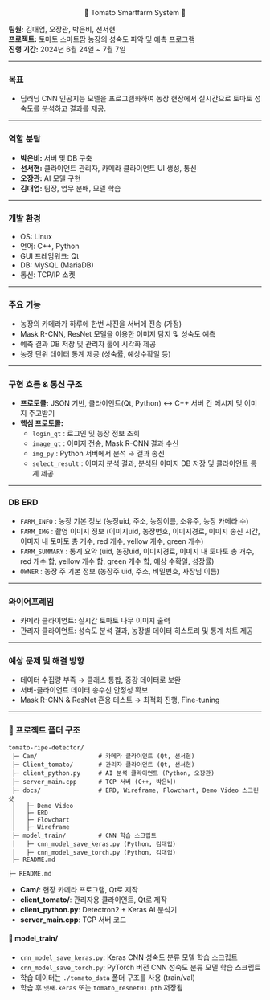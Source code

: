 <div align="center">
🍅 Tomato Smartfarm System 🍅
<br>
</div>

**팀원:** 김대업, 오장관, 박은비, 선서현  
**프로젝트:** 토마토 스마트팜 농장의 성숙도 파악 및 예측 프로그램  
**진행 기간:** 2024년 6월 24일 ~ 7월 7일

---

### 목표
- 딥러닝 CNN 인공지능 모델을 프로그램화하여 농장 현장에서 실시간으로 토마토 성숙도를 분석하고 결과를 제공.

---

### 역할 분담
- **박은비:** 서버 및 DB 구축
- **선서현:** 클라이언트 관리자, 카메라 클라이언트 UI 생성, 통신
- **오장관:** AI 모델 구현
- **김대업:** 팀장, 업무 분배, 모델 학습

---

### 개발 환경
- OS: Linux
- 언어: C++, Python
- GUI 프레임워크: Qt
- DB: MySQL (MariaDB)
- 통신: TCP/IP 소켓

---

### 주요 기능
- 농장의 카메라가 하루에 한번 사진을 서버에 전송 (가정)
- Mask R-CNN, ResNet 모델을 이용한 이미지 탐지 및 성숙도 예측
- 예측 결과 DB 저장 및 관리자 툴에 시각화 제공
- 농장 단위 데이터 통계 제공 (성숙률, 예상수확일 등)

---

### 구현 흐름 & 통신 구조
- **프로토콜:** JSON 기반, 클라이언트(Qt, Python) ↔ C++ 서버 간 메시지 및 이미지 주고받기
- **핵심 프로토콜:**  
  - `login_qt` : 로그인 및 농장 정보 조회
  - `image_qt` : 이미지 전송, Mask R-CNN 결과 수신
  - `img_py` : Python 서버에서 분석 → 결과 송신
  - `select_result` : 이미지 분석 결과, 분석된 이미지 DB 저장 및 클라이언트 통계 제공

---

### DB ERD
- `FARM_INFO` : 농장 기본 정보 (농장uid, 주소, 농장이름, 소유주, 농장 카메라 수)
- `FARM_IMG` : 촬영 이미지 정보 (이미지uid, 농장번호, 이미지경로, 이미지 송신 시간, 이미지 내 토마토 총 개수, red 개수, yellow 개수, green 개수)
- `FARM_SUMMARY` : 통계 요약 (uid, 농장uid, 이미지경로, 이미지 내 토마토 총 개수, red 개수 합, yellow 개수 합, green 개수 합, 예상 수확일, 성장률)
- `OWNER` : 농장 주 기본 정보 (농장주 uid, 주소, 비밀번호, 사장님 이름)
---

### 와이어프레임
- 카메라 클라이언트: 실시간 토마토 나무 이미지 출력
- 관리자 클라이언트: 성숙도 분석 결과, 농장별 데이터 히스토리 및 통계 차트 제공

---

### 예상 문제 및 해결 방향
- 데이터 수집량 부족 → 클래스 통합, 증강 데이터로 보완
- 서버-클라이언트 데이터 송수신 안정성 확보
- Mask R-CNN & ResNet 혼용 테스트 → 최적화 진행, Fine-tuning

---

### 📂 프로젝트 폴더 구조
```
tomato-ripe-detector/
 ├─ Cam/                 # 카메라 클라이언트 (Qt, 선서현)
 ├─ Client_tomato/       # 관리자 클라이언트 (Qt, 선서현)
 ├─ client_python.py     # AI 분석 클라이언트 (Python, 오장관)
 ├─ server_main.cpp      # TCP 서버 (C++, 박은비)
 ├─ docs/                # ERD, Wireframe, Flowchart, Demo Video 스크린샷
 │   ├─ Demo Video
 │   ├─ ERD
 │   ├─ Flowchart
 │   ├─ Wireframe
 ├─ model_train/         # CNN 학습 스크립트
 │   ├─ cnn_model_save_keras.py (Python, 김대업)
 │   ├─ cnn_model_save_torch.py (Python, 김대업)
 ├─ README.md

├─ README.md
```
- **Cam/**: 현장 카메라 프로그램, Qt로 제작
- **client_tomato/**: 관리자용 클라이언트, Qt로 제작
- **client_python.py**: Detectron2 + Keras AI 분석기
- **server_main.cpp**: TCP 서버 코드

#### 📂 model_train/
- `cnn_model_save_keras.py`: Keras CNN 성숙도 분류 모델 학습 스크립트
- `cnn_model_save_torch.py`: PyTorch 버전 CNN 성숙도 분류 모델 학습 스크립트
- 학습 데이터는 `./tomato_data` 폴더 구조를 사용 (train/val)
- 학습 후 `넷째.keras` 또는 `tomato_resnet01.pth` 저장됨
